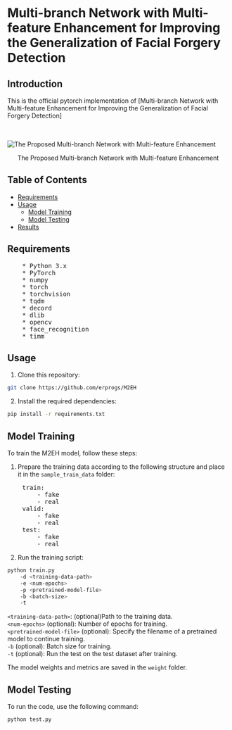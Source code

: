 # Multi-branch Network with Multi-feature Enhancement for Improving the Generalization of Facial Forgery Detection

## Introduction

This is the official pytorch implementation of [Multi-branch Network with Multi-feature Enhancement for Improving the Generalization of Facial Forgery Detection]


<br/><br/>
![The Proposed Multi-branch Network with Multi-feature Enhancement](M2EH.png)
<p align="center">The Proposed Multi-branch Network with Multi-feature Enhancement</p>


## Table of Contents

- [Requirements](#requirements)
- [Usage](#usage)
  - [Model Training](#model-training)
  - [Model Testing](#model-testing)
- [Results](#results)

## Requirements
<pre>
    * Python 3.x
    * PyTorch
    * numpy
    * torch
    * torchvision
    * tqdm
    * decord
    * dlib
    * opencv
    * face_recognition
    * timm
</pre>


## Usage

1. Clone this repository:

```bash
git clone https://github.com/erprogs/M2EH
```

2. Install the required dependencies:

```bash
pip install -r requirements.txt
```

## Model Training

To train the M2EH model, follow these steps:

1. Prepare the training data according to the following structure and place it in the `sample_train_data` folder:
<pre>
    train:
        - fake
        - real
    valid:
        - fake
        - real
    test:
        - fake
        - real
</pre>
 

2. Run the training script:

```bash
python train.py
    -d <training-data-path>
    -e <num-epochs>
    -p <pretrained-model-file>
    -b <batch-size>
    -t
```

`<training-data-path>`:  (optional)Path to the training data.<br/>
`<num-epochs>` (optional): Number of epochs for training.<br/>
`<pretrained-model-file>` (optional): Specify the filename of a pretrained model to continue training.<br/>
`-b` (optional): Batch size for training.<br/>
`-t` (optional): Run the test on the test dataset after training.

The model weights and metrics are saved in the `weight` folder.


## Model Testing

To run the code, use the following command:

```bash
python test.py
```
